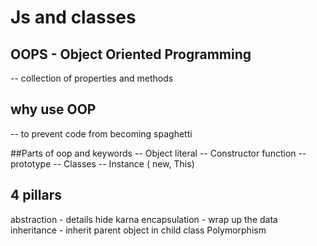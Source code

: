 # Js and classes

## OOPS - Object Oriented Programming

-- collection of properties and methods

## why use OOP

-- to prevent code from becoming spaghetti

##Parts of oop and keywords
-- Object literal
-- Constructor function
-- prototype
-- Classes
-- Instance ( new, This)

## 4 pillars
abstraction - details hide karna
encapsulation - wrap up the data
inheritance - inherit parent object in child class
Polymorphism
